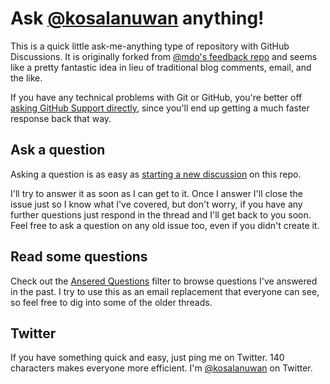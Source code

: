 # Ask [@kosalanuwan](https://github.com/kosalanuwan) anything!

This is a quick little ask-me-anything type of repository with GitHub Discussions. It is originally forked from [@mdo's feedback repo](https://github.com/mdo/ama) and seems like a pretty fantastic idea in lieu of traditional blog comments, email, and the like.

If you have any technical problems with Git or GitHub, you're better off [asking GitHub Support directly](https://github.com/contact), since you'll end up getting a much faster response back that way.

## Ask a question

Asking a question is as easy as [starting a new discussion](https://github.com/kosalanuwan/ama/discussions/new) on this repo.

I'll try to answer it as soon as I can get to it. Once I answer I'll close the issue just so I know what I've covered, but don't worry, if you have any further questions just respond in the thread and I'll get back to you soon. Feel free to ask a question on any old issue too, even if you didn't create it.

## Read some questions

Check out the [Ansered Questions](https://github.com/kosalanuwan/ama/discussions?discussions_q=is%3Aanswered) filter to browse questions I've answered in the past. I try to use this as an email replacement that everyone can see, so feel free to dig into some of the older threads.

## Twitter

If you have something quick and easy, just ping me on Twitter. 140 characters makes everyone more efficient. I'm [@kosalanuwan](https://twitter.com/kosalanuwan) on Twitter.
